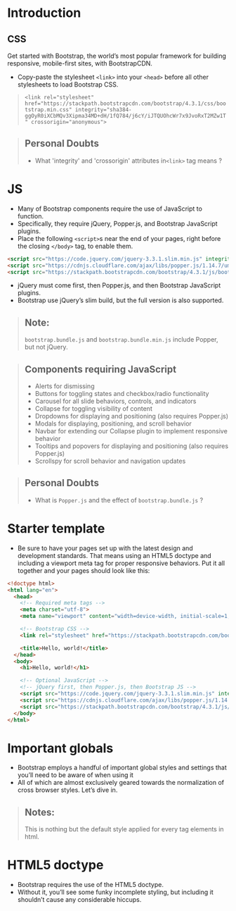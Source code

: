 # Introduction
## CSS
Get started with Bootstrap, the world’s most popular framework for building responsive, mobile-first sites, with BootstrapCDN.

 - Copy-paste the stylesheet ```<link>``` into your ```<head>``` before all other stylesheets to load Bootstrap CSS.
 
> ```<link rel="stylesheet" href="https://stackpath.bootstrapcdn.com/bootstrap/4.3.1/css/bootstrap.min.css" integrity="sha384-ggOyR0iXCbMQv3Xipma34MD+dH/1fQ784/j6cY/iJTQUOhcWr7x9JvoRxT2MZw1T" crossorigin="anonymous">```

> ## Personal Doubts
> - What 'integrity' and 'crossorigin' attributes in```<link>``` tag means ?
# JS
 - Many of Bootstrap components require the use of JavaScript to function.
 - Specifically, they require jQuery, Popper.js, and Bootstrap JavaScript plugins.
 - Place the following `<script>`s near the end of your pages, right before the closing `</body>` tag, to enable them.
 ```html
<script src="https://code.jquery.com/jquery-3.3.1.slim.min.js" integrity="sha384-q8i/X+965DzO0rT7abK41JStQIAqVgRVzpbzo5smXKp4YfRvH+8abtTE1Pi6jizo" crossorigin="anonymous"></script>
<script src="https://cdnjs.cloudflare.com/ajax/libs/popper.js/1.14.7/umd/popper.min.js" integrity="sha384-UO2eT0CpHqdSJQ6hJty5KVphtPhzWj9WO1clHTMGa3JDZwrnQq4sF86dIHNDz0W1" crossorigin="anonymous"></script>
<script src="https://stackpath.bootstrapcdn.com/bootstrap/4.3.1/js/bootstrap.min.js" integrity="sha384-JjSmVgyd0p3pXB1rRibZUAYoIIy6OrQ6VrjIEaFf/nJGzIxFDsf4x0xIM+B07jRM" crossorigin="anonymous"></script>
 ```
 - jQuery must come first, then Popper.js, and then Bootstrap JavaScript plugins.
 - Bootstrap use jQuery’s slim build, but the full version is also supported.
 > ## Note:
 > `bootstrap.bundle.js` and `bootstrap.bundle.min.js` include Popper, but not jQuery.
 
 > ## Components requiring JavaScript
 > - Alerts for dismissing
 > - Buttons for toggling states and checkbox/radio functionality
 > - Carousel for all slide behaviors, controls, and indicators
 > - Collapse for toggling visibility of content
 > - Dropdowns for displaying and positioning (also requires Popper.js)
 > - Modals for displaying, positioning, and scroll behavior
 > - Navbar for extending our Collapse plugin to implement responsive behavior
 > - Tooltips and popovers for displaying and positioning (also requires Popper.js)
 > - Scrollspy for scroll behavior and navigation updates

 
 > ## Personal Doubts
 > - What is `Popper.js` and the effect of `bootstrap.bundle.js` ?
 
# Starter template
 - Be sure to have your pages set up with the latest design and development standards. That means using an HTML5 doctype and including a viewport meta tag for proper responsive behaviors. Put it all together and your pages should look like this:
```html
<!doctype html>
<html lang="en">
  <head>
    <!-- Required meta tags -->
    <meta charset="utf-8">
    <meta name="viewport" content="width=device-width, initial-scale=1, shrink-to-fit=no">

    <!-- Bootstrap CSS -->
    <link rel="stylesheet" href="https://stackpath.bootstrapcdn.com/bootstrap/4.3.1/css/bootstrap.min.css" integrity="sha384-ggOyR0iXCbMQv3Xipma34MD+dH/1fQ784/j6cY/iJTQUOhcWr7x9JvoRxT2MZw1T" crossorigin="anonymous">

    <title>Hello, world!</title>
  </head>
  <body>
    <h1>Hello, world!</h1>

    <!-- Optional JavaScript -->
    <!-- jQuery first, then Popper.js, then Bootstrap JS -->
    <script src="https://code.jquery.com/jquery-3.3.1.slim.min.js" integrity="sha384-q8i/X+965DzO0rT7abK41JStQIAqVgRVzpbzo5smXKp4YfRvH+8abtTE1Pi6jizo" crossorigin="anonymous"></script>
    <script src="https://cdnjs.cloudflare.com/ajax/libs/popper.js/1.14.7/umd/popper.min.js" integrity="sha384-UO2eT0CpHqdSJQ6hJty5KVphtPhzWj9WO1clHTMGa3JDZwrnQq4sF86dIHNDz0W1" crossorigin="anonymous"></script>
    <script src="https://stackpath.bootstrapcdn.com/bootstrap/4.3.1/js/bootstrap.min.js" integrity="sha384-JjSmVgyd0p3pXB1rRibZUAYoIIy6OrQ6VrjIEaFf/nJGzIxFDsf4x0xIM+B07jRM" crossorigin="anonymous"></script>
  </body>
</html>
```
 
# Important globals
  - Bootstrap employs a handful of important global styles and settings that you’ll need to be aware of when using it
  - All of which are almost exclusively geared towards the normalization of cross browser styles. Let’s dive in.

> ## Notes:
> This is nothing but the default style applied for every tag elements in html.

# HTML5 doctype
  - Bootstrap requires the use of the HTML5 doctype.
  - Without it, you’ll see some funky incomplete styling, but including it shouldn’t cause any considerable hiccups.

